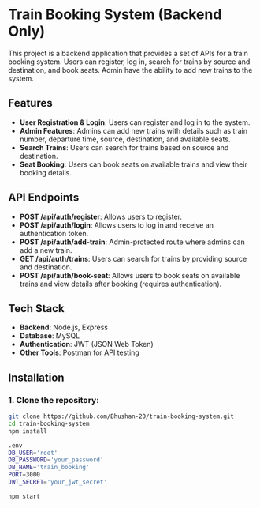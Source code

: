 # Train Booking System (Backend Only)

This project is a backend application that provides a set of APIs for a train booking system. Users can register, log in, search for trains by source and destination, and book seats. Admin have the ability to add new trains to the system.

## Features

- **User Registration & Login**: Users can register and log in to the system.
- **Admin Features**: Admins can add new trains with details such as train number, departure time, source, destination, and available seats.
- **Search Trains**: Users can search for trains based on source and destination.
- **Seat Booking**: Users can book seats on available trains and view their booking details.

## API Endpoints

- **POST /api/auth/register**: Allows users to register.
- **POST /api/auth/login**: Allows users to log in and receive an authentication token.
- **POST /api/auth/add-train**: Admin-protected route where admins can add a new train.
- **GET /api/auth/trains**: Users can search for trains by providing source and destination.
- **POST /api/auth/book-seat**: Allows users to book seats on available trains and view details after booking (requires authentication).

## Tech Stack

- **Backend**: Node.js, Express
- **Database**: MySQL
- **Authentication**: JWT (JSON Web Token)
- **Other Tools**: Postman for API testing

## Installation

### 1. Clone the repository:
```bash
git clone https://github.com/Bhushan-20/train-booking-system.git
cd train-booking-system
npm install

.env
DB_USER='root'
DB_PASSWORD='your_password'
DB_NAME='train_booking'
PORT=3000
JWT_SECRET='your_jwt_secret'

npm start

